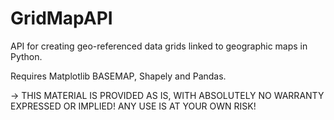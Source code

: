 # GridMapAPI
API for creating geo-referenced data grids linked to geographic maps in Python.

Requires Matplotlib BASEMAP, Shapely and Pandas.

-> THIS MATERIAL IS PROVIDED AS IS, WITH ABSOLUTELY NO WARRANTY EXPRESSED OR IMPLIED! ANY USE IS AT YOUR OWN RISK!
